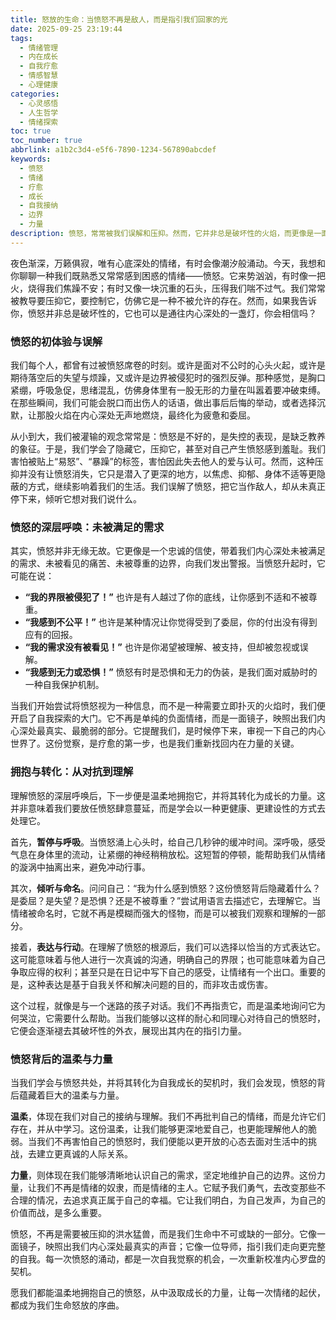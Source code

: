 ```yaml
---
title: 怒放的生命：当愤怒不再是敌人，而是指引我们回家的光
date: 2025-09-25 23:19:44
tags:
  - 情绪管理
  - 内在成长
  - 自我疗愈
  - 情感智慧
  - 心理健康
categories:
  - 心灵感悟
  - 人生哲学
  - 情绪探索
toc: true
toc_number: true
abbrlink: a1b2c3d4-e5f6-7890-1234-567890abcdef
keywords:
  - 愤怒
  - 情绪
  - 疗愈
  - 成长
  - 自我接纳
  - 边界
  - 力量
description: 愤怒，常常被我们误解和压抑。然而，它并非总是破坏性的火焰，而更像是一面镜子，映照出我们内心深处的需求与渴望。这篇文章将带你温柔地探索愤怒的本质，学会倾听它，理解它，并最终将其转化为滋养我们生命的力量，让每一次情绪的涌动都成为自我成长的契机。
---
```


夜色渐深，万籁俱寂，唯有心底深处的情绪，有时会像潮汐般涌动。今天，我想和你聊聊一种我们既熟悉又常常感到困惑的情绪——愤怒。它来势汹汹，有时像一把火，烧得我们焦躁不安；有时又像一块沉重的石头，压得我们喘不过气。我们常常被教导要压抑它，要控制它，仿佛它是一种不被允许的存在。然而，如果我告诉你，愤怒并非总是破坏性的，它也可以是通往内心深处的一盏灯，你会相信吗？

### 愤怒的初体验与误解

我们每个人，都曾有过被愤怒席卷的时刻。或许是面对不公时的心头火起，或许是期待落空后的失望与烦躁，又或许是边界被侵犯时的强烈反弹。那种感觉，是胸口紧绷，呼吸急促，思绪混乱，仿佛身体里有一股无形的力量在叫嚣着要冲破束缚。在那些瞬间，我们可能会脱口而出伤人的话语，做出事后后悔的举动，或者选择沉默，让那股火焰在内心深处无声地燃烧，最终化为疲惫和委屈。

从小到大，我们被灌输的观念常常是：愤怒是不好的，是失控的表现，是缺乏教养的象征。于是，我们学会了隐藏它，压抑它，甚至对自己产生愤怒感到羞耻。我们害怕被贴上“易怒”、“暴躁”的标签，害怕因此失去他人的爱与认可。然而，这种压抑并没有让愤怒消失，它只是潜入了更深的地方，以焦虑、抑郁、身体不适等更隐蔽的方式，继续影响着我们的生活。我们误解了愤怒，把它当作敌人，却从未真正停下来，倾听它想对我们说什么。

### 愤怒的深层呼唤：未被满足的需求

其实，愤怒并非无缘无故。它更像是一个忠诚的信使，带着我们内心深处未被满足的需求、未被看见的痛苦、未被尊重的边界，向我们发出警报。当愤怒升起时，它可能在说：

*   **“我的界限被侵犯了！”** 也许是有人越过了你的底线，让你感到不适和不被尊重。
*   **“我感到不公平！”** 也许是某种情况让你觉得受到了委屈，你的付出没有得到应有的回报。
*   **“我的需求没有被看见！”** 也许是你渴望被理解、被支持，但却被忽视或误解。
*   **“我感到无力或恐惧！”** 愤怒有时是恐惧和无力的伪装，是我们面对威胁时的一种自我保护机制。

当我们开始尝试将愤怒视为一种信息，而不是一种需要立即扑灭的火焰时，我们便开启了自我探索的大门。它不再是单纯的负面情绪，而是一面镜子，映照出我们内心深处最真实、最脆弱的部分。它提醒我们，是时候停下来，审视一下自己的内心世界了。这份觉察，是疗愈的第一步，也是我们重新找回内在力量的关键。

### 拥抱与转化：从对抗到理解

理解愤怒的深层呼唤后，下一步便是温柔地拥抱它，并将其转化为成长的力量。这并非意味着我们要放任愤怒肆意蔓延，而是学会以一种更健康、更建设性的方式去处理它。

首先，**暂停与呼吸**。当愤怒涌上心头时，给自己几秒钟的缓冲时间。深呼吸，感受气息在身体里的流动，让紧绷的神经稍稍放松。这短暂的停顿，能帮助我们从情绪的漩涡中抽离出来，避免冲动行事。

其次，**倾听与命名**。问问自己：“我为什么感到愤怒？这份愤怒背后隐藏着什么？是委屈？是失望？是恐惧？还是不被尊重？”尝试用语言去描述它，去理解它。当情绪被命名时，它就不再是模糊而强大的怪物，而是可以被我们观察和理解的一部分。

接着，**表达与行动**。在理解了愤怒的根源后，我们可以选择以恰当的方式表达它。这可能意味着与他人进行一次真诚的沟通，明确自己的界限；也可能意味着为自己争取应得的权利；甚至只是在日记中写下自己的感受，让情绪有一个出口。重要的是，这种表达是基于自我关怀和解决问题的目的，而非攻击或伤害。

这个过程，就像是与一个迷路的孩子对话。我们不再指责它，而是温柔地询问它为何哭泣，它需要什么帮助。当我们能够以这样的耐心和同理心对待自己的愤怒时，它便会逐渐褪去其破坏性的外衣，展现出其内在的指引力量。

### 愤怒背后的温柔与力量

当我们学会与愤怒共处，并将其转化为自我成长的契机时，我们会发现，愤怒的背后蕴藏着巨大的温柔与力量。

**温柔**，体现在我们对自己的接纳与理解。我们不再批判自己的情绪，而是允许它们存在，并从中学习。这份温柔，让我们能够更深地爱自己，也更能理解他人的脆弱。当我们不再害怕自己的愤怒时，我们便能以更开放的心态去面对生活中的挑战，去建立更真诚的人际关系。

**力量**，则体现在我们能够清晰地认识自己的需求，坚定地维护自己的边界。这份力量，让我们不再是情绪的奴隶，而是情绪的主人。它赋予我们勇气，去改变那些不合理的情况，去追求真正属于自己的幸福。它让我们明白，为自己发声，为自己的价值而战，是多么重要。

愤怒，不再是需要被压抑的洪水猛兽，而是我们生命中不可或缺的一部分。它像一面镜子，映照出我们内心深处最真实的声音；它像一位导师，指引我们走向更完整的自我。每一次愤怒的涌动，都是一次自我觉察的机会，一次重新校准内心罗盘的契机。

愿我们都能温柔地拥抱自己的愤怒，从中汲取成长的力量，让每一次情绪的起伏，都成为我们生命怒放的序曲。